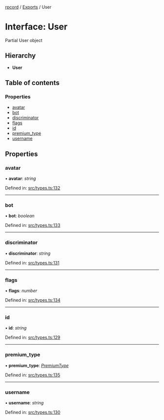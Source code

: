 [rpcord](../README.md) / [Exports](../modules.md) / User

# Interface: User

Partial User object

## Hierarchy

* **User**

## Table of contents

### Properties

- [avatar](user.md#avatar)
- [bot](user.md#bot)
- [discriminator](user.md#discriminator)
- [flags](user.md#flags)
- [id](user.md#id)
- [premium\_type](user.md#premium_type)
- [username](user.md#username)

## Properties

### avatar

• **avatar**: *string*

Defined in: [src/types.ts:132](https://github.com/DjDeveloperr/RPCord/blob/91f1aca/src/types.ts#L132)

___

### bot

• **bot**: *boolean*

Defined in: [src/types.ts:133](https://github.com/DjDeveloperr/RPCord/blob/91f1aca/src/types.ts#L133)

___

### discriminator

• **discriminator**: *string*

Defined in: [src/types.ts:131](https://github.com/DjDeveloperr/RPCord/blob/91f1aca/src/types.ts#L131)

___

### flags

• **flags**: *number*

Defined in: [src/types.ts:134](https://github.com/DjDeveloperr/RPCord/blob/91f1aca/src/types.ts#L134)

___

### id

• **id**: *string*

Defined in: [src/types.ts:129](https://github.com/DjDeveloperr/RPCord/blob/91f1aca/src/types.ts#L129)

___

### premium\_type

• **premium\_type**: [*PremiumType*](../enums/premiumtype.md)

Defined in: [src/types.ts:135](https://github.com/DjDeveloperr/RPCord/blob/91f1aca/src/types.ts#L135)

___

### username

• **username**: *string*

Defined in: [src/types.ts:130](https://github.com/DjDeveloperr/RPCord/blob/91f1aca/src/types.ts#L130)
